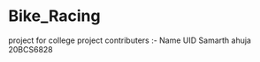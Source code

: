 # Bike_Racing
project for college
project contributers :-
Name                  UID
Samarth ahuja       20BCS6828

